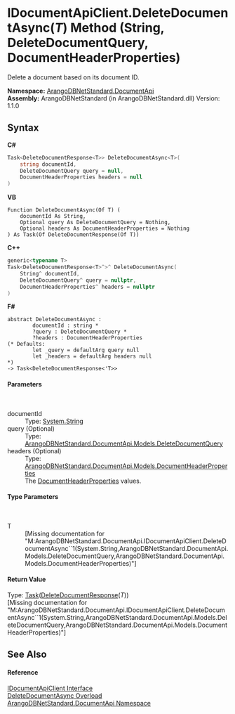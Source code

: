 # IDocumentApiClient.DeleteDocumentAsync(*T*) Method (String, DeleteDocumentQuery, DocumentHeaderProperties)
 

Delete a document based on its document ID.

**Namespace:**&nbsp;<a href="927cb31f-380a-2bf4-a1ca-09ab720e232b">ArangoDBNetStandard.DocumentApi</a><br />**Assembly:**&nbsp;ArangoDBNetStandard (in ArangoDBNetStandard.dll) Version: 1.1.0

## Syntax

**C#**<br />
``` C#
Task<DeleteDocumentResponse<T>> DeleteDocumentAsync<T>(
	string documentId,
	DeleteDocumentQuery query = null,
	DocumentHeaderProperties headers = null
)

```

**VB**<br />
``` VB
Function DeleteDocumentAsync(Of T) ( 
	documentId As String,
	Optional query As DeleteDocumentQuery = Nothing,
	Optional headers As DocumentHeaderProperties = Nothing
) As Task(Of DeleteDocumentResponse(Of T))
```

**C++**<br />
``` C++
generic<typename T>
Task<DeleteDocumentResponse<T>^>^ DeleteDocumentAsync(
	String^ documentId, 
	DeleteDocumentQuery^ query = nullptr, 
	DocumentHeaderProperties^ headers = nullptr
)
```

**F#**<br />
``` F#
abstract DeleteDocumentAsync : 
        documentId : string * 
        ?query : DeleteDocumentQuery * 
        ?headers : DocumentHeaderProperties 
(* Defaults:
        let _query = defaultArg query null
        let _headers = defaultArg headers null
*)
-> Task<DeleteDocumentResponse<'T>> 

```


#### Parameters
&nbsp;<dl><dt>documentId</dt><dd>Type: <a href="https://docs.microsoft.com/dotnet/api/system.string" target="_blank" rel="noopener noreferrer">System.String</a><br /></dd><dt>query (Optional)</dt><dd>Type: <a href="2b33c58b-f17b-6f48-3c6d-1f6e6fc25880">ArangoDBNetStandard.DocumentApi.Models.DeleteDocumentQuery</a><br /></dd><dt>headers (Optional)</dt><dd>Type: <a href="ec926014-3226-807e-03cf-3e590a993eb8">ArangoDBNetStandard.DocumentApi.Models.DocumentHeaderProperties</a><br />The <a href="ec926014-3226-807e-03cf-3e590a993eb8">DocumentHeaderProperties</a> values.</dd></dl>

#### Type Parameters
&nbsp;<dl><dt>T</dt><dd>\[Missing <typeparam name="T"/> documentation for "M:ArangoDBNetStandard.DocumentApi.IDocumentApiClient.DeleteDocumentAsync``1(System.String,ArangoDBNetStandard.DocumentApi.Models.DeleteDocumentQuery,ArangoDBNetStandard.DocumentApi.Models.DocumentHeaderProperties)"\]</dd></dl>

#### Return Value
Type: <a href="https://docs.microsoft.com/dotnet/api/system.threading.tasks.task-1" target="_blank" rel="noopener noreferrer">Task</a>(<a href="63dfe594-1cf8-a278-65a2-a0469b8d54a3">DeleteDocumentResponse</a>(*T*))<br />\[Missing <returns> documentation for "M:ArangoDBNetStandard.DocumentApi.IDocumentApiClient.DeleteDocumentAsync``1(System.String,ArangoDBNetStandard.DocumentApi.Models.DeleteDocumentQuery,ArangoDBNetStandard.DocumentApi.Models.DocumentHeaderProperties)"\]

## See Also


#### Reference
<a href="51df5b95-04af-da7c-e481-e78cd0e61d1c">IDocumentApiClient Interface</a><br /><a href="802d5e1b-08df-9191-61a8-b5dc37ca89ca">DeleteDocumentAsync Overload</a><br /><a href="927cb31f-380a-2bf4-a1ca-09ab720e232b">ArangoDBNetStandard.DocumentApi Namespace</a><br />